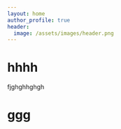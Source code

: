 ```yaml
---
layout: home
author_profile: true
header:
  image: /assets/images/header.png
---
```



# hhhh
fjghghhghgh

# ggg